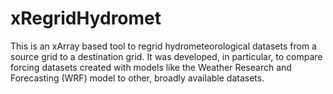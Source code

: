 # xRegridHydromet

This is an xArray based tool to regrid hydrometeorological datasets from a source grid to a destination grid. It was developed, in particular, to compare forcing datasets created with models like the Weather Research and Forecasting (WRF) model to other, broadly available datasets.


